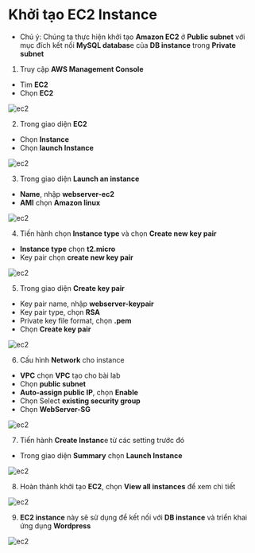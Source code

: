 # Khởi tạo EC2 Instance

* Chú ý:
Chúng ta thực hiện khởi tạo **Amazon EC2** ở **Public subnet** với mục đích kết nối **MySQL databas**e của **DB instance** trong **Private subnet**

1. Truy cập **AWS Management Console**
- Tìm **EC2**
- Chọn **EC2**

![ec2](/images/createec2/EC2-setup-0.png?featherlight=false&width=90pc)

2.	Trong giao diện **EC2**
-	Chọn **Instance**
-	Chọn **launch Instance**

![ec2](/images/createec2/EC2-setup-1.png?featherlight=false&width=90pc)

3. Trong giao diện **Launch an instance**
-	**Name**, nhập **webserver-ec2**
-	**AMI** chọn **Amazon linux**

![ec2](/images/createec2/EC2-setup-2.png?featherlight=false&width=90pc)

4. Tiến hành chọn **Instance type** và chọn **Create new key pair**
-	**Instance type** chọn **t2.micro**
-	Key pair chọn **create new key pair**

![ec2](/images/createec2/EC2-setup-3.png?featherlight=false&width=90pc)

5. Trong giao diện **Create key pair**
-	Key pair name, nhập **webserver-keypair**
-	Key pair type, chọn **RSA**
-	Private key file format, chọn **.pem**
-	Chọn **Create key pair**

![ec2](/images/createec2/EC2-setup-4.png?featherlight=false&width=90pc)

6. Cấu hình **Network** cho instance
-	**VPC** chọn **VPC** tạo cho bài lab
-	Chọn **public subnet**
-	**Auto-assign public IP**, chọn **Enable**
-	Chọn Select **existing security group**
-	Chọn **WebServer-SG**

![ec2](/images/createec2/EC2-setup-5.png?featherlight=false&width=90pc)

7. Tiến hành **Create Instanc**e từ các setting trước đó
-	Trong giao diện **Summary** chọn **Launch Instance**

![ec2](/images/createec2/EC2-setup-6.png?featherlight=false&width=90pc)

8.	Hoàn thành khởi tạo **EC2**, chọn **View all instances** để xem chi tiết

![ec2](/images/createec2/EC2-setup-7.png?featherlight=false&width=90pc)

9.	**EC2 instance** này sẽ sử dụng để kết nối với **DB instance** và triển khai ứng dụng **Wordpress**

![ec2](/images/createec2/EC2-setup-8.png?featherlight=false&width=90pc)
